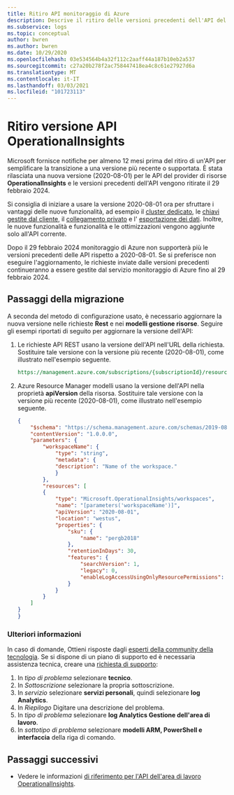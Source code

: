 ```yaml
---
title: Ritiro API monitoraggio di Azure
description: Descrive il ritiro delle versioni precedenti dell'API del provider di risorse OperationalInsights.
ms.subservice: logs
ms.topic: conceptual
author: bwren
ms.author: bwren
ms.date: 10/29/2020
ms.openlocfilehash: 03e534564b4a32f112c2aaff44a187b10eb2a537
ms.sourcegitcommit: c27a20b278f2ac758447418ea4c8c61e27927d6a
ms.translationtype: MT
ms.contentlocale: it-IT
ms.lasthandoff: 03/03/2021
ms.locfileid: "101723113"
---
```

# <a name="operationalinsights-api-version-retirement"></a>Ritiro versione API OperationalInsights
Microsoft fornisce notifiche per almeno 12 mesi prima del ritiro di un'API per semplificare la transizione a una versione più recente o supportata. È stata rilasciata una nuova versione (2020-08-01) per le API del provider di risorse **OperationalInsights** e le versioni precedenti dell'API vengono ritirate il 29 febbraio 2024.

Si consiglia di iniziare a usare la versione 2020-08-01 ora per sfruttare i vantaggi delle nuove funzionalità, ad esempio il [cluster dedicato](./logs-dedicated-clusters.md), le [chiavi gestite dal cliente](../logs/customer-managed-keys.md), il [collegamento privato](./private-link-security.md) e l' [esportazione dei dati](./logs-data-export.md). Inoltre, le nuove funzionalità e funzionalità e le ottimizzazioni vengono aggiunte solo all'API corrente.

Dopo il 29 febbraio 2024 monitoraggio di Azure non supporterà più le versioni precedenti delle API rispetto a 2020-08-01. Se si preferisce non eseguire l'aggiornamento, le richieste inviate dalle versioni precedenti continueranno a essere gestite dal servizio monitoraggio di Azure fino al 29 febbraio 2024.

## <a name="migration-steps"></a>Passaggi della migrazione
A seconda del metodo di configurazione usato, è necessario aggiornare la nuova versione nelle richieste **Rest** e nei **modelli gestione risorse**. Seguire gli esempi riportati di seguito per aggiornare la versione dell'API:

1. Le richieste API REST usano la versione dell'API nell'URL della richiesta. Sostituire tale versione con la versione più recente (2020-08-01), come illustrato nell'esempio seguente.

    ```rest
    https://management.azure.com/subscriptions/{subscriptionId}/resourcegroups/{resourceGroupName}/providers/Microsoft.OperationalInsights/workspaces/{workspaceName}?api-version=2020-08-01
    ```

2. Azure Resource Manager modelli usano la versione dell'API nella proprietà **apiVersion** della risorsa. Sostituire tale versione con la versione più recente (2020-08-01), come illustrato nell'esempio seguente.


    ```json
    {
        "$schema": "https://schema.management.azure.com/schemas/2019-08-01/deploymentTemplate.json#",
        "contentVersion": "1.0.0.0",
        "parameters": {
            "workspaceName": {
                "type": "string",
                "metadata": {
                "description": "Name of the workspace."
                }
            },
            "resources": [
            {
                "type": "Microsoft.OperationalInsights/workspaces",
                "name": "[parameters('workspaceName')]",
                "apiVersion": "2020-08-01",
                "location": "westus",
                "properties": {
                    "sku": {
                        "name": "pergb2018"
                    },
                    "retentionInDays": 30,
                    "features": {
                        "searchVersion": 1,
                        "legacy": 0,
                        "enableLogAccessUsingOnlyResourcePermissions": true
                    }
                }
            }
        ]
    }
    }
    ```


### <a name="more-information"></a>Ulteriori informazioni
In caso di domande, Ottieni risposte dagli [esperti della community della tecnologia]( https://techcommunity.microsoft.com/t5/azure-monitor/bd-p/AzureMonitor). Se si dispone di un piano di supporto ed è necessaria assistenza tecnica, creare una [richiesta di supporto]( https://portal.azure.com/#blade/Microsoft_Azure_Support/HelpAndSupportBlade/newsupportrequest): 
1.  In *tipo di problema* selezionare **tecnico**. 
2.  In *Sottoscrizione* selezionare la propria sottoscrizione. 
3.  In *servizio* selezionare **servizi personali**, quindi selezionare **log Analytics**. 
4.  In *Riepilogo* Digitare una descrizione del problema. 
5.  In *tipo di problema* selezionare **log Analytics Gestione dell'area di lavoro**.  
6.  In *sottotipo di problema* selezionare **modelli ARM, PowerShell e interfaccia** della riga di comando. 

## <a name="next-steps"></a>Passaggi successivi

- Vedere le informazioni [di riferimento per l'API dell'area di lavoro OperationalInsights](/rest/api/loganalytics/workspaces).
